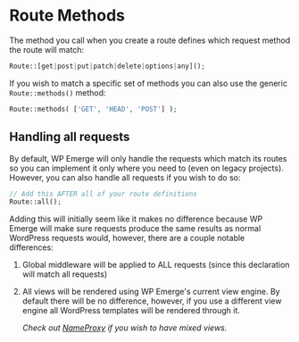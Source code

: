 # Route Methods

The method you call when you create a route defines which request method the route will match:

```php
Route::[get|post|put|patch|delete|options|any]();
```

If you wish to match a specific set of methods you can also use the generic `Route::methods()` method:

```php
Route::methods( ['GET', 'HEAD', 'POST'] );
```

## Handling all requests

By default, WP Emerge will only handle the requests which match its routes so you can implement it only where you need to (even on legacy projects). However, you can also handle all requests if you wish to do so:
```php
// Add this AFTER all of your route definitions
Route::all();
```

Adding this will initially seem like it makes no difference because WP Emerge will make sure requests produce the same results as normal WordPress requests would, however, there are a couple notable differences:

1. Global middleware will be applied to ALL requests (since this declaration will match all requests)
1. All views will be rendered using WP Emerge's current view engine. By default there will be no difference, however, if you use a different view engine all WordPress templates will be rendered through it.

    _Check out [NameProxy](/framework/views/overview#nameproxyviewengine) if you wish to have mixed views._

